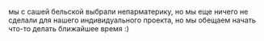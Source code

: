 мы с сашей бельской выбрали непарматерику, но мы еще ничего не сделали для нашего индивидуального проекта, но мы обещаем начать что-то делать  ближайшее время :)
